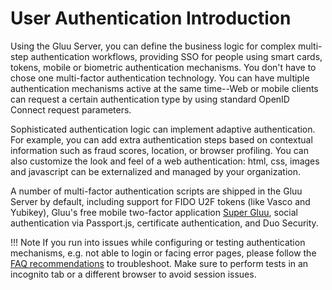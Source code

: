 # User Authentication Introduction

Using the Gluu Server, you can define the business logic for complex multi-step authentication workflows, providing SSO for people using smart cards, tokens, mobile or biometric authentication mechanisms. You don't have to chose one multi-factor authentication technology. You can have multiple authentication mechanisms active at the same time--Web or mobile clients can request a certain authentication type by using standard OpenID Connect request parameters.

Sophisticated authentication logic can implement adaptive authentication. For example, you can add extra authentication steps based on contextual information such as fraud scores, location, or browser profiling. You can also customize the look and feel of a web authentication: html, css, images and javascript can be externalized and managed by your organization.

A number of multi-factor authentication scripts are shipped in the Gluu Server by default, including support for FIDO U2F tokens (like Vasco and Yubikey), Gluu's free mobile two-factor application [Super Gluu](https://super.gluu.org), social authentication via Passport.js, certificate authentication, and Duo Security. 

!!! Note
    If you run into issues while configuring or testing authentication mechanisms, e.g. not able to login or facing error pages, please         follow the [FAQ recommendations](./faq.md) to troubleshoot. Make sure to perform tests in an incognito tab or a different browser       to avoid session issues.

